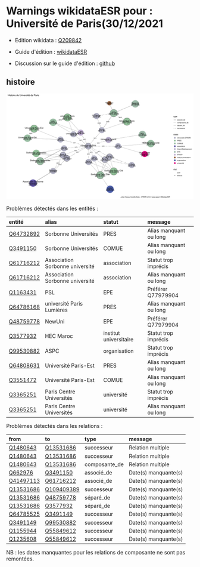 Warnings wikidataESR pour : Université de Paris(30/12/2021
================

- Edition wikidata : [Q209842](https://www.wikidata.org/wiki/Q209842)
- Guide d'édition : [wikidataESR](https://github.com/cpesr/wikidataESR/)

- Discussion sur le guide d'édition : [github](https://github.com/cpesr/wikidataESR/issues)



## histoire 

![Graphique non généré](Q209842-histoire.png) 

Problèmes détectés dans les entités :

|entité                                               |alias                           |statut                 |message                |
|:----------------------------------------------------|:-------------------------------|:----------------------|:----------------------|
|[Q64732892](https://www.wikidata.org/wiki/Q64732892) |Sorbonne Universités            |PRES                   |Alias manquant ou long |
|[Q3491150](https://www.wikidata.org/wiki/Q3491150)   |Sorbonne Universités            |COMUE                  |Alias manquant ou long |
|[Q61716212](https://www.wikidata.org/wiki/Q61716212) |Association Sorbonne université |association            |Statut trop imprécis   |
|[Q61716212](https://www.wikidata.org/wiki/Q61716212) |Association Sorbonne université |association            |Alias manquant ou long |
|[Q1163431](https://www.wikidata.org/wiki/Q1163431)   |PSL                             |EPE                    |Préférer Q77979904     |
|[Q64786168](https://www.wikidata.org/wiki/Q64786168) |université Paris Lumières       |PRES                   |Alias manquant ou long |
|[Q48759778](https://www.wikidata.org/wiki/Q48759778) |NewUni                          |EPE                    |Préférer Q77979904     |
|[Q3577932](https://www.wikidata.org/wiki/Q3577932)   |HEC Maroc                       |institut universitaire |Statut trop imprécis   |
|[Q99530882](https://www.wikidata.org/wiki/Q99530882) |ASPC                            |organisation           |Statut trop imprécis   |
|[Q64808631](https://www.wikidata.org/wiki/Q64808631) |Université Paris-Est            |PRES                   |Alias manquant ou long |
|[Q3551472](https://www.wikidata.org/wiki/Q3551472)   |Université Paris-Est            |COMUE                  |Alias manquant ou long |
|[Q3365251](https://www.wikidata.org/wiki/Q3365251)   |Paris Centre Universités        |université             |Statut trop imprécis   |
|[Q3365251](https://www.wikidata.org/wiki/Q3365251)   |Paris Centre Universités        |université             |Alias manquant ou long |

Problèmes détectés dans les relations :

|from                                                 |to                                                     |type          |message              |
|:----------------------------------------------------|:------------------------------------------------------|:-------------|:--------------------|
|[Q1480643](https://www.wikidata.org/wiki/Q1480643)   |[Q13531686](https://www.wikidata.org/wiki/Q13531686)   |successeur    |Relation multiple    |
|[Q1480643](https://www.wikidata.org/wiki/Q1480643)   |[Q13531686](https://www.wikidata.org/wiki/Q13531686)   |successeur    |Relation multiple    |
|[Q1480643](https://www.wikidata.org/wiki/Q1480643)   |[Q13531686](https://www.wikidata.org/wiki/Q13531686)   |composante_de |Relation multiple    |
|[Q662976](https://www.wikidata.org/wiki/Q662976)     |[Q3491150](https://www.wikidata.org/wiki/Q3491150)     |associé_de    |Date(s) manquante(s) |
|[Q41497113](https://www.wikidata.org/wiki/Q41497113) |[Q61716212](https://www.wikidata.org/wiki/Q61716212)   |associé_de    |Date(s) manquante(s) |
|[Q13531686](https://www.wikidata.org/wiki/Q13531686) |[Q109409389](https://www.wikidata.org/wiki/Q109409389) |successeur    |Date(s) manquante(s) |
|[Q13531686](https://www.wikidata.org/wiki/Q13531686) |[Q48759778](https://www.wikidata.org/wiki/Q48759778)   |séparé_de     |Date(s) manquante(s) |
|[Q13531686](https://www.wikidata.org/wiki/Q13531686) |[Q3577932](https://www.wikidata.org/wiki/Q3577932)     |séparé_de     |Date(s) manquante(s) |
|[Q64785525](https://www.wikidata.org/wiki/Q64785525) |[Q3491149](https://www.wikidata.org/wiki/Q3491149)     |successeur    |Date(s) manquante(s) |
|[Q3491149](https://www.wikidata.org/wiki/Q3491149)   |[Q99530882](https://www.wikidata.org/wiki/Q99530882)   |successeur    |Date(s) manquante(s) |
|[Q1155944](https://www.wikidata.org/wiki/Q1155944)   |[Q55849612](https://www.wikidata.org/wiki/Q55849612)   |successeur    |Date(s) manquante(s) |
|[Q1235608](https://www.wikidata.org/wiki/Q1235608)   |[Q55849612](https://www.wikidata.org/wiki/Q55849612)   |successeur    |Date(s) manquante(s) |

NB : les dates manquantes pour les relations de composante ne sont pas remontées. 

